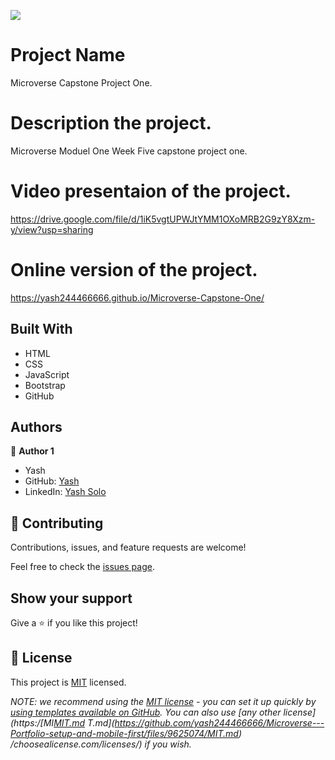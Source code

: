 ![](https://img.shields.io/badge/Microverse-blueviolet)

# Project Name
Microverse Capstone Project One.

# Description the project.
Microverse Moduel One Week Five capstone project one. 

# Video presentaion of the project.
https://drive.google.com/file/d/1iK5vgtUPWJtYMM1OXoMRB2G9zY8Xzm-y/view?usp=sharing

# Online version of the project.
https://yash244466666.github.io/Microverse-Capstone-One/

## Built With

- HTML
- CSS
- JavaScript
- Bootstrap
- GitHub

## Authors

👤 **Author 1**
- Yash
- GitHub: [Yash](https://github.com/yash244466666)
- LinkedIn: [Yash Solo](https://www.linkedin.com/in/yash-solo)



## 🤝 Contributing

Contributions, issues, and feature requests are welcome!

Feel free to check the [issues page](../../issues/).

## Show your support

Give a ⭐️ if you like this project!


## 📝 License

This project is [MIT](./LICENSE) licensed.

_NOTE: we recommend using the [MIT license](https://choosealicense.com/licenses/mit/) - you can set it up quickly by [using templates available on GitHub](https://docs.github.com/en/communities/setting-up-your-project-for-healthy-contributions/adding-a-license-to-a-repository). You can also use [any other license](https:/[MI[MIT.md](https://github.com/yash244466666/Microverse---Portfolio-setup-and-mobile-first/files/9625080/MIT.md)
T.md](https://github.com/yash244466666/Microverse---Portfolio-setup-and-mobile-first/files/9625074/MIT.md)
/choosealicense.com/licenses/) if you wish._
